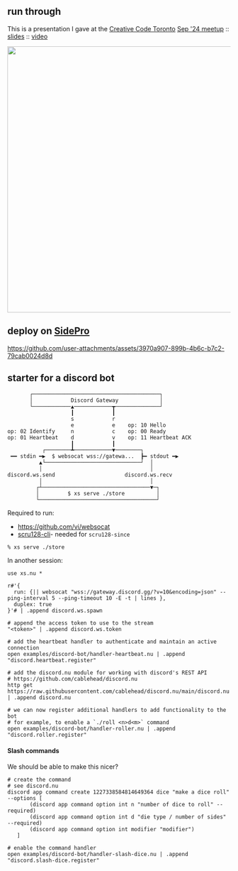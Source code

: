 ## run through

This is a presentation I gave at the [Creative Code Toronto](https://www.meetup.com/creative-code-toronto/) [Sep '24 meetup](https://www.meetup.com/creative-code-toronto/events/303276625/?eventOrigin=group_events_list) :: [slides](https://cablehead.github.io/creative-codie/) :: [video](https://www.youtube.com/watch?v=Y2rsm5ohDrg&list=PL_YfqG2SCOAK52A4VQ7r7m9laijKSbmUB&index=2)

<img src="https://github.com/user-attachments/assets/26bc887f-f3bc-456f-ab16-8913ae414a73" width="600px" />

## deploy on [SidePro](https://sidepro.cloud)

https://github.com/user-attachments/assets/3970a907-899b-4b6c-b7c2-79cab0024d8d

## starter for a discord bot

```
       ┌────────────────────────────────────────┐
       │            Discord Gateway             │
       └────────────▲────────────┳──────────────┘
                    ┃            ┃
                    s            r
                    e            e    op: 10 Hello
op: 02 Identify     n            c    op: 00 Ready
op: 01 Heartbeat    d            v    op: 11 Heartbeat ACK
                    ┃            ┃
           ┌────────┻────────────▼────────┐
 ━━ stdin ━▶  $ websocat wss://gatewa...  ┣━ stdout ━▶
          ▲└──────────────────────────────┘  │
          │                                  │
discord.ws.send                      discord.ws.recv
          │                                  │
         ┌┴──────────────────────────────────▼─┐
         │         $ xs serve ./store          │
         └─────────────────────────────────────┘
```

Required to run:

- https://github.com/vi/websocat
- [scru128-cli](https://github.com/cablehead/scru128-cli)- needed for `scru128-since`

```
% xs serve ./store
```

In another session:

```nushell
use xs.nu *

r#'{
  run: {|| websocat "wss://gateway.discord.gg/?v=10&encoding=json" --ping-interval 5 --ping-timeout 10 -E -t | lines },
  duplex: true
}'# | .append discord.ws.spawn

# append the access token to use to the stream
"<token>" | .append discord.ws.token

# add the heartbeat handler to authenticate and maintain an active connection
open examples/discord-bot/handler-heartbeat.nu | .append "discord.heartbeat.register"

# add the discord.nu module for working with discord's REST API
# https://github.com/cablehead/discord.nu
http get https://raw.githubusercontent.com/cablehead/discord.nu/main/discord.nu | .append discord.nu

# we can now register additional handlers to add functionality to the bot
# for example, to enable a `./roll <n>d<m>` command
open examples/discord-bot/handler-roller.nu | .append "discord.roller.register"
```

#### Slash commands

We should be able to make this nicer?

```nushell
# create the command
# see discord.nu
discord app command create 1227338584814649364 dice "make a dice roll" --options [
       (discord app command option int n "number of dice to roll" --required)
       (discord app command option int d "die type / number of sides" --required)
       (discord app command option int modifier "modifier")
   ]

# enable the command handler
open examples/discord-bot/handler-slash-dice.nu | .append "discord.slash-dice.register"
```


